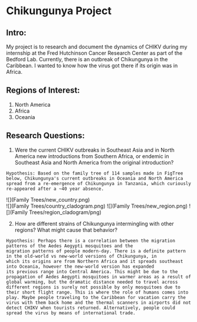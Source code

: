 
# Chikungunya Project
## Intro:
  My project is to research and document the dynamics of CHIKV during my internship at the Fred Hutchinson Cancer Research Center as part of the Bedford Lab. Currently, there is an outbreak of Chikungunya in the Caribbean. I wanted to know how the virus got there if its origin was in Africa. 
  
## Regions of Interest:
  1. North America 
  2. Africa
  3. Oceania 

## Research Questions:
  1. Were the current CHIKV outbreaks in Southeast Asia and in North America new introductions from Southern Africa, or
  endemic in Southeast Asia and North America from the original introduction?
  
    Hypothesis: Based on the family tree of 114 samples made in FigTree below, Chikungunya's current outbreaks in Oceania and North America spread from a re-emergence of Chikungunya in Tanzania, which curiously re-appeared after a ~40 year absence. 

  ![](Family Trees/new_country.png)  
  ![](Family Trees/country_cladogram.png)
  ![](Family Trees/new_region.png)
  ![](Family Trees/region_cladogram/png)

  2. How are different strains of Chikungunya intermingling with other regions? What might cause that behavior?
    
    Hypothesis: Perhaps there is a correlation between the migration patterns of the Aedes Aegypti mosquitoes and the 
    migration patterns of people modern-day. There is a definite pattern in the old-world vs new-world versions of Chikungunya, in
    which its origins are from Northern Africa and it spreads southeast into Oceania, however the new-world version has expanded
    its previous range into Central America. This might be due to the propagation of Aedes Aegypti mosquitoes in warmer areas as a result of global warming, but the dramatic distance needed to travel across different regions is surely not possible by only mosquitoes due to their short flight range. This is where the role of humans comes into play. Maybe people traveling to the Caribbean for vacation carry the virus with them back home and the thermal scanners in airports did not detect CHIKV when tourists returned. Alternatively, people could spread the virus by means of international trade.
 
